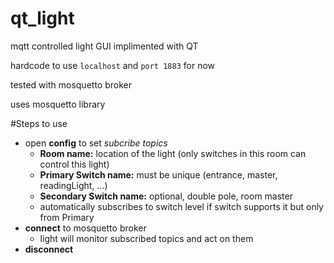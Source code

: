 # qt_light
mqtt controlled light GUI implimented with QT

hardcode to use `localhost` and `port 1883` for now

tested with mosquetto broker

uses mosquetto library

#Steps to use
* open __config__ to set _subcribe topics_
  * __Room name:__ location of the light (only switches in this room can control this light)
  * __Primary Switch name:__ must be unique (entrance, master, readingLight, ...)
  * __Secondary Switch name:__ optional, double pole, room master
  * automatically subscribes to switch level if switch supports it but only from Primary
* __connect__ to mosquetto broker
  * light will monitor subscribed topics and act on them
* __disconnect__

